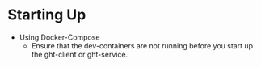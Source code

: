 # Starting Up
- Using Docker-Compose
  - Ensure that the dev-containers are not running before you start up the ght-client or ght-service.